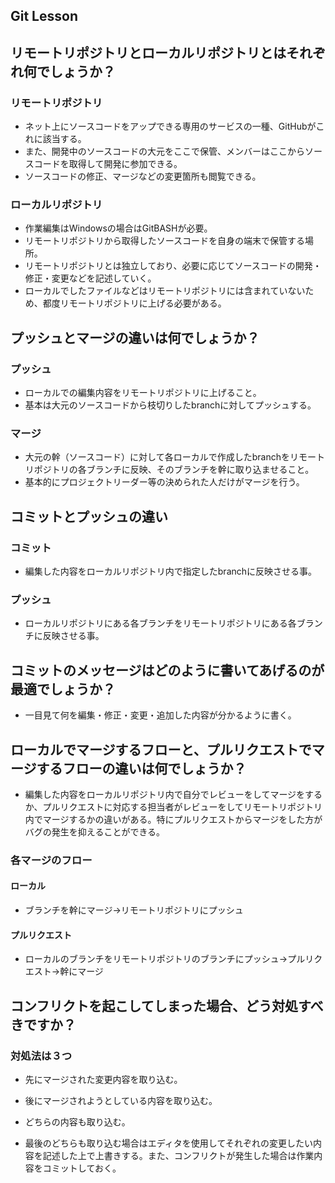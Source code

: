 ## Git Lesson

## リモートリポジトリとローカルリポジトリとはそれぞれ何でしょうか？
### リモートリポジトリ
  * ネット上にソースコードをアップできる専用のサービスの一種、GitHubがこれに該当する。
  * また、開発中のソースコードの大元をここで保管、メンバーはここからソースコードを取得して開発に参加できる。
  * ソースコードの修正、マージなどの変更箇所も閲覧できる。

### ローカルリポジトリ
  * 作業編集はWindowsの場合はGitBASHが必要。
  * リモートリポジトリから取得したソースコードを自身の端末で保管する場所。
  * リモートリポジトリとは独立しており、必要に応じてソースコードの開発・修正・変更などを記述していく。
  * ローカルでしたファイルなどはリモートリポジトリには含まれていないため、都度リモートリポジトリに上げる必要がある。

## プッシュとマージの違いは何でしょうか？
### プッシュ
  * ローカルでの編集内容をリモートリポジトリに上げること。
  * 基本は大元のソースコードから枝切りしたbranchに対してプッシュする。

### マージ
  * 大元の幹（ソースコード）に対して各ローカルで作成したbranchをリモートリポジトリの各ブランチに反映、そのブランチを幹に取り込ませること。
  * 基本的にプロジェクトリーダー等の決められた人だけがマージを行う。

## コミットとプッシュの違い
### コミット
  * 編集した内容をローカルリポジトリ内で指定したbranchに反映させる事。

### プッシュ
  * ローカルリポジトリにある各ブランチをリモートリポジトリにある各ブランチに反映させる事。

## コミットのメッセージはどのように書いてあげるのが最適でしょうか？
* 一目見て何を編集・修正・変更・追加した内容が分かるように書く。


## ローカルでマージするフローと、プルリクエストでマージするフローの違いは何でしょうか？
* 編集した内容をローカルリポジトリ内で自分でレビューをしてマージをするか、プルリクエストに対応する担当者がレビューをしてリモートリポジトリ内でマージするかの違いがある。特にプルリクエストからマージをした方がバグの発生を抑えることができる。

### 各マージのフロー
#### ローカル
  * ブランチを幹にマージ→リモートリポジトリにプッシュ

#### プルリクエスト
  * ローカルのブランチをリモートリポジトリのブランチにプッシュ→プルリクエスト→幹にマージ


## コンフリクトを起こしてしまった場合、どう対処すべきですか？
### 対処法は３つ
* 先にマージされた変更内容を取り込む。
* 後にマージされようとしている内容を取り込む。
* どちらの内容も取り込む。

* 最後のどちらも取り込む場合はエディタを使用してそれぞれの変更したい内容を記述した上で上書きする。また、コンフリクトが発生した場合は作業内容をコミットしておく。